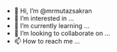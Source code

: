 - 👋 Hi, I’m @mrmutazsakran
- 👀 I’m interested in ...
- 🌱 I’m currently learning ...
- 💞️ I’m looking to collaborate on ...
- 📫 How to reach me ...

<!---
mrmutazsakran/mrmutazsakran is a ✨ special ✨ repository because its `README.md` (this file) appears on your GitHub profile.
You can click the Preview link to take a look at your changes.
--->
